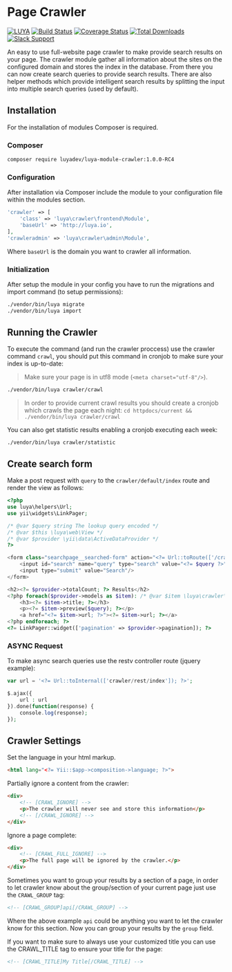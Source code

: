 # Page Crawler

[![LUYA](https://img.shields.io/badge/Powered%20by-LUYA-brightgreen.svg)](https://luya.io)
[![Build Status](https://travis-ci.org/luyadev/luya-module-crawler.svg?branch=master)](https://travis-ci.org/luyadev/luya-module-crawler)
[![Coverage Status](https://coveralls.io/repos/github/luyadev/luya-module-crawler/badge.svg?branch=master)](https://coveralls.io/github/luyadev/luya-module-crawler?branch=master)
[![Total Downloads](https://poser.pugx.org/luyadev/luya-module-crawler/downloads)](https://packagist.org/packages/luyadev/luya-module-crawler)
[![Slack Support](https://github.com/luyadev/luya/tree/master/docs/guide/img/icons/Slack_Mark_Monochrome_Black.svg)](https://luyadev.slack.com/)

An easy to use full-website page crawler to make provide search results on your page. The crawler module gather all information about the sites on the configured domain and stores the index in the database. From there you can now create search queries to provide search results. There are also helper methods which provide intelligent search results by splitting the input into multiple search queries (used by default).

## Installation

For the installation of modules Composer is required.

### Composer

```sh
composer require luyadev/luya-module-crawler:1.0.0-RC4
```

### Configuration

After installation via Composer include the module to your configuration file within the modules section.

```php
'crawler' => [
    'class' => 'luya\crawler\frontend\Module',
    'baseUrl' => 'http://luya.io',
],
'crawleradmin' => 'luya\crawler\admin\Module',
```

Where `baseUrl` is the domain you want to crawler all information.

### Initialization
After setup the module in your config you have to run the migrations and import command (to setup permissions):

```sh
./vendor/bin/luya migrate
./vendor/bin/luya import
```

## Running the Crawler

To execute the command (and run the crawler proccess) use the crawler command `crawl`, you should put this command in cronjob to make sure your index is up-to-date:

> Make sure your page is in utf8 mode (`<meta charset="utf-8"/>`).

```sh
./vendor/bin/luya crawler/crawl
```

> In order to provide current crawl results you should create a cronjob which crawls the page each night: `cd httpdocs/current && ./vendor/bin/luya crawler/crawl`

You can also get statistic results enabling a cronjob executing each week:
 
```
./vendor/bin/luya crawler/statistic
```


## Create search form

Make a post request with `query` to the `crawler/default/index` route and render the view as follows:

```php
<?php
use luya\helpers\Url;
use yii\widgets\LinkPager;

/* @var $query string The lookup query encoded */
/* @var $this \luya\web\View */
/* @var $provider \yii\data\ActiveDataProvider */
?>

<form class="searchpage__searched-form" action="<?= Url::toRoute(['/crawler/default/index']); ?>" method="get">
    <input id="search" name="query" type="search" value="<?= $query ?>">
    <input type="submit" value="Search"/>
</form>

<h2><?= $provider->totalCount; ?> Results</h2>
<?php foreach($provider->models as $item): /* @var $item \luya\crawler\models\Index */ ?>
    <h3><?= $item->title; ?></h3>
    <p><?= $item->preview($query); ?></p>
    <a href="<?= $item->url; ?>"><?= $item->url; ?></a>
<?php endforeach; ?>
<?= LinkPager::widget(['pagination' => $provider->pagination]); ?>
```

### ASYNC Request

To make async search queries use the restv controller route (jquery example):


```php
var url = '<?= Url::toInternal(['crawler/rest/index']); ?>';

$.ajax({
    url : url 
}).done(function(response) {
    console.log(response);
});
```

## Crawler Settings

Set the language in your html markup.

```html
<html lang="<?= Yii::$app->composition->language; ?>">
```

Partially ignore a content from the crawler:

```html
<div>
    <!-- [CRAWL_IGNORE] -->
    <p>The crawler will never see and store this information</p>
    <!-- [/CRAWL_IGNORE] -->
</div>
```

Ignore a page complete:

```html
<div>
    <!-- [CRAWL_FULL_IGNORE] --> 
    <p>The full page will be ignored by the crawler.</p>
</div>
```

Sometimes you want to group your results by a section of a page, in order to let crawler know about the group/section of your current page just use the `CRAWL_GROUP` tag:

```html
<!-- [CRAWL_GROUP]api[/CRAWL_GROUP] -->
```

Where the above example `api` could be anything you want to let the crawler know for this section. Now you can group your results by the `group` field.

If you want to make sure to always use your customized title you can use the CRAWL_TITLE tag to ensure your title for the page:

```html
<!-- [CRAWL_TITLE]My Title[/CRAWL_TITLE] -->
```
